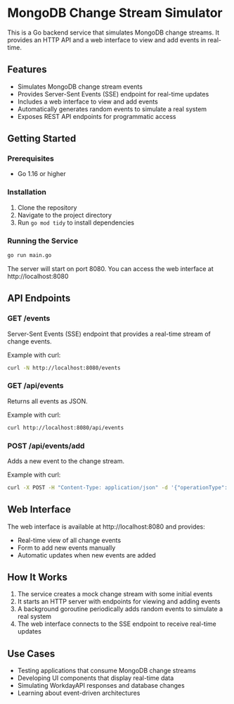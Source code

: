 # MongoDB Change Stream Simulator

This is a Go backend service that simulates MongoDB change streams. It provides an HTTP API and a web interface to view and add events in real-time.

## Features

- Simulates MongoDB change stream events
- Provides Server-Sent Events (SSE) endpoint for real-time updates
- Includes a web interface to view and add events
- Automatically generates random events to simulate a real system
- Exposes REST API endpoints for programmatic access

## Getting Started

### Prerequisites

- Go 1.16 or higher

### Installation

1. Clone the repository
2. Navigate to the project directory
3. Run `go mod tidy` to install dependencies

### Running the Service

```bash
go run main.go
```

The server will start on port 8080. You can access the web interface at http://localhost:8080

## API Endpoints

### GET /events

Server-Sent Events (SSE) endpoint that provides a real-time stream of change events.

Example with curl:
```bash
curl -N http://localhost:8080/events
```

### GET /api/events

Returns all events as JSON.

Example with curl:
```bash
curl http://localhost:8080/api/events
```

### POST /api/events/add

Adds a new event to the change stream.

Example with curl:
```bash
curl -X POST -H "Content-Type: application/json" -d '{"operationType": "insert", "fullDocument": {"name": "John", "value": 42}}' http://localhost:8080/api/events/add
```

## Web Interface

The web interface is available at http://localhost:8080 and provides:

- Real-time view of all change events
- Form to add new events manually
- Automatic updates when new events are added

## How It Works

1. The service creates a mock change stream with some initial events
2. It starts an HTTP server with endpoints for viewing and adding events
3. A background goroutine periodically adds random events to simulate a real system
4. The web interface connects to the SSE endpoint to receive real-time updates

## Use Cases

- Testing applications that consume MongoDB change streams
- Developing UI components that display real-time data
- Simulating WorkdayAPI responses and database changes
- Learning about event-driven architectures 